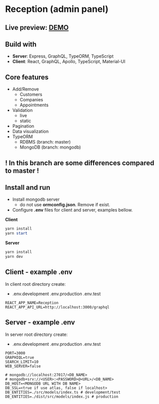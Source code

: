 # Reception (admin panel)

## Live preview: [DEMO](https://reception-304016.ew.r.appspot.com/)

## Build with

- **Server**: Express, GraphQL, TypeORM, TypeScript
- **Client**: React, GraphQL, Apollo, TypeScript, Material-UI

## Core features

- Add/Remove
  - Customers
  - Companies
  - Appointments
- Validation
  - live
  - static
- Pagination
- Data visualization
- TypeORM
  - RDBMS (branch: master)
  - MongoDB (branch: mongodb)

## ! **In this branch are some differences compared to master** !

## Install and run

- Install mongodb server
  - do not use **ormconfig.json**. Remove if exist.
- Configure **.env** files for client and server, examples bellow.

**Client**
```powershell
yarn install
yarn start
```

**Server**
```powershell
yarn install
yarn dev
```

## Client - example .env

In client root directory create:

- .env.development .env.production .env.test

```environment
REACT_APP_NAME=Reception
REACT_APP_API_URL=http://localhost:3000/graphql
```

## Server - example .env

In server root directory create:

- .env.development .env.production .env.test

```environment
PORT=3000
GRAPHIQL=true
SEARCH_LIMIT=10
WEB_SERVER=false

# mongodb://localhost:27017/<DB_NAME>
# mongodb+srv://<USER>:<PASSWORD>@<URL>/<DB_NAME>
DB_HOST=<MONGODB URL WITH DB NAME>
DB_SSL=<true if use atlas, false if localhost>
DB_ENTITIES=./src/models/index.ts # development/test
DB_ENTITIES=./dist/src/models/index.js # production
```
